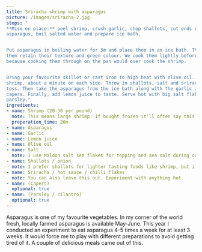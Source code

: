 ```yaml
---
title: Sriracha shrimp with asparagus
picture: /images/sriracha-2.jpg
steps: "
**Mise en place:** peel shrimp, crush garlic, chop shallots, cut ends off
asparagus, boil salted water and prepare ice bath.


Put asparagus in boiling water for 3m and place them in an ice bath. This helps
them retain their texture and green colour. We cook them lightly beforehand
because cooking them through on the pan would over cook the shrimp.


Bring your favourite skillet or cast iron to high heat with olive oil. Add
shrimp, about a minute on each side. Throw in shallots, salt and sriracha and
toss. Then take the asparagus from the ice bath along with the garlic and
capers. Finally, add lemon juice to taste. Serve hot with big salt flakes and
parsley."
ingredients:
- name: Shrimp (20-30 per pound)
  note: This means large shrimp. If bought frozen it'll often say this on the package.
  preperation_time: 20m
- name: Asparagus
- name: Garlic
- name: Lemon juice
- name: Olive oil
- name: Salt
  note: I use Maldon salt sea flakes for topping and sea salt during cooking
- name: Shallots / onion
  note: I prefer shallots for lighter tasting foods like shrimp, but if you only have onions handy use them!
- name: Sriracha / hot sauce / chilli flakes
  note: You can also leave this out. Experiment with anything hot.
- name: (Capers)
  optional: true
- name: (Parsley / cilantro)
  optional: true
---
```


Asparagus is one of my favourite vegetables. In my corner of the
world fresh, locally farmed asparagus is available May-June. This year
I conducted an experiment to eat asparagus 4-5 times a week for at
least 3 weeks. It would force me to play with different preparations
to avoid getting tired of it. A couple of delicious meals came out of
this.
